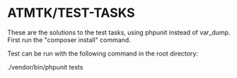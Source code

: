 # ATMTK/TEST-TASKS

These are the solutions to the test tasks, using phpunit instead of var_dump.
First run the "composer install" command.

Test can be run with the following command in the root directory:

 ./vendor/bin/phpunit tests

